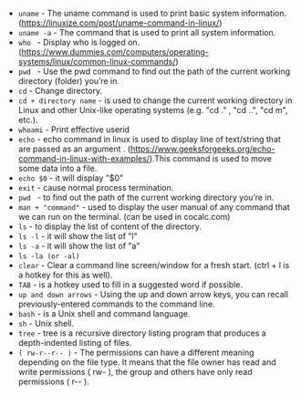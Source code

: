 - `uname` - The uname command is used to print basic system information. (https://linuxize.com/post/uname-command-in-linux/)
- `uname -a` - The command that is used to print all system information. 
- `who ` - Display who is logged on. (https://www.dummies.com/computers/operating-systems/linux/common-linux-commands/)
- `pwd ` - Use the pwd command to find out the path of the current working directory (folder) you’re in. 
- `cd` - Change directory.
- `cd + directory name` -  is used to change the current working directory in Linux and other Unix-like operating systems (e.g. "cd ." , "cd ..", "cd m", etc.).
- `whoami` - Print effective userid
- `echo` - echo command in linux is used to display line of text/string that are passed as an argument . (https://www.geeksforgeeks.org/echo-command-in-linux-with-examples/).This command is used to move some data into a file.
- `echo $0` - it will display "$0"
- `exit` - cause normal process termination.
- `pwd ` - to find out the path of the current working directory you’re in. 
- `man + "command"` -  used to display the user manual of any command that we can run on the terminal. (can be used in cocalc.com)
- `ls` - to display the list of content of the directory.
- `ls -l` - it will show the list of "l"
- `ls -a` - it will show the list of "a"
- `ls -la (or -al)`
- `clear` - Clear a command line screen/window for a fresh start. (сtrl + l is a hotkey for this as well).
- `TAB` - is a hotkey used to fill in a suggested word if possible. 
- `up and down arrows` - Using the up and down arrow keys, you can recall previously-entered commands to the command line.
- `bash` - is a Unix shell and command language.
- `sh` - Unix shell.
- `tree` - tree is a recursive directory listing program that produces a depth-indented listing of files.
- `( rw-r--r-- )` - The permissions can have a different meaning depending on the file type. It means that the file owner has read and write permissions ( rw- ), the group and others have only read permissions ( r-- ).
